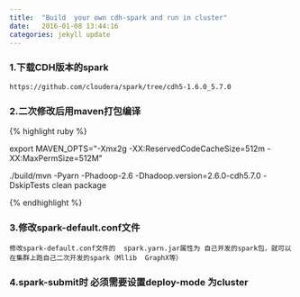 ```yaml
---
title:  "Build  your own cdh-spark and run in cluster"
date:   2016-01-08 13:44:16
categories: jekyll update
---
```


### 1.下载CDH版本的spark

	https://github.com/cloudera/spark/tree/cdh5-1.6.0_5.7.0

### 2.二次修改后用maven打包编译
{% highlight ruby %}

export MAVEN_OPTS="-Xmx2g -XX:ReservedCodeCacheSize=512m -XX:MaxPermSize=512M"

./build/mvn -Pyarn -Phadoop-2.6 -Dhadoop.version=2.6.0-cdh5.7.0 -DskipTests clean package

{% endhighlight %}

### 3.修改spark-default.conf文件
    修改spark-default.conf文件的  spark.yarn.jar属性为 自己开发的spark包，就可以在集群上跑自己二次开发的spark（Mllib  GraphX等）

### 4.spark-submit时 必须需要设置deploy-mode 为cluster

